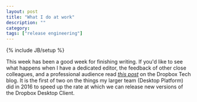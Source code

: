 ```yaml
---
layout: post
title: "What I do at work"
description: ""
category: 
tags: ["release engineering"]
---
```

{% include JB/setup %}

This week has been a good week for finishing writing. If you'd like to see what happens when I have a dedicated editor, the feedback of other close colleagues, and a professional audience read [*this post*](https://blogs.dropbox.com/tech/2017/03/accelerating-iteration-velocity-on-dropboxs-desktop-client-part-1/) on the Dropbox Tech blog. It is the first of two on the things my larger team (Desktop Platform) did in 2016 to speed up the rate at which we can release new versions of the Dropbox Desktop Client. 
